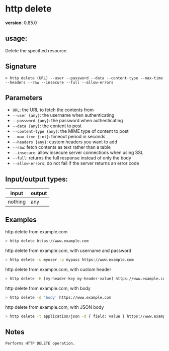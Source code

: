 # http delete

**version**: 0.85.0

## **usage**:

Delete the specified resource.

## Signature

`> http delete (URL) --user --password --data --content-type --max-time --headers --raw --insecure --full --allow-errors`

## Parameters

- `URL`: the URL to fetch the contents from
- `--user {any}`: the username when authenticating
- `--password {any}`: the password when authenticating
- `--data {any}`: the content to post
- `--content-type {any}`: the MIME type of content to post
- `--max-time {int}`: timeout period in seconds
- `--headers {any}`: custom headers you want to add
- `--raw`: fetch contents as text rather than a table
- `--insecure`: allow insecure server connections when using SSL
- `--full`: returns the full response instead of only the body
- `--allow-errors`: do not fail if the server returns an error code

## Input/output types:

| input   | output |
| ------- | ------ |
| nothing | any    |

## Examples

http delete from example.com

```bash
> http delete https://www.example.com
```

http delete from example.com, with username and password

```bash
> http delete -u myuser -p mypass https://www.example.com
```

http delete from example.com, with custom header

```bash
> http delete -H [my-header-key my-header-value] https://www.example.com
```

http delete from example.com, with body

```bash
> http delete -d 'body' https://www.example.com
```

http delete from example.com, with JSON body

```bash
> http delete -t application/json -d { field: value } https://www.example.com
```

## Notes

```text
Performs HTTP DELETE operation.
```
